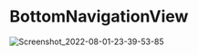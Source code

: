 # BottomNavigationView

![Screenshot_2022-08-01-23-39-53-85](https://user-images.githubusercontent.com/105092518/183085170-d5830fa1-5eca-4f49-af59-054b1afdc39d.png)

